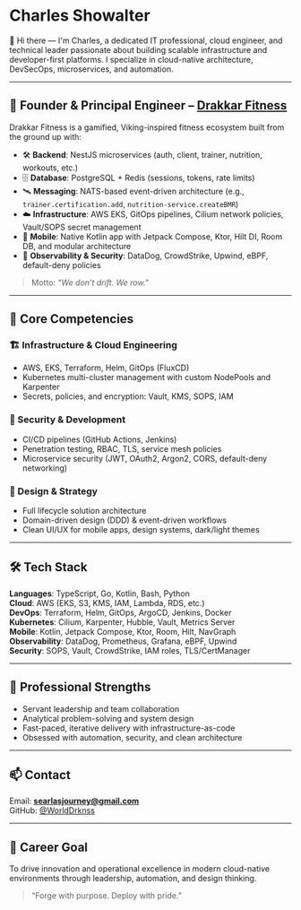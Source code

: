 # Charles Showalter

👋 Hi there — I'm Charles, a dedicated IT professional, cloud engineer, and technical leader passionate about building scalable infrastructure and developer-first platforms. I specialize in cloud-native architecture, DevSecOps, microservices, and automation.

---

## 🚀 Founder & Principal Engineer – [Drakkar Fitness](https://github.com/DrakkarFitness)

Drakkar Fitness is a gamified, Viking-inspired fitness ecosystem built from the ground up with:

- 🛠 **Backend**: NestJS microservices (auth, client, trainer, nutrition, workouts, etc.)
- 🗄 **Database**: PostgreSQL + Redis (sessions, tokens, rate limits)
- 🛰 **Messaging**: NATS-based event-driven architecture (e.g., `trainer.certification.add`, `nutrition-service.createBMR`)
- ☁️ **Infrastructure**: AWS EKS, GitOps pipelines, Cilium network policies, Vault/SOPS secret management
- 📱 **Mobile**: Native Kotlin app with Jetpack Compose, Ktor, Hilt DI, Room DB, and modular architecture
- 🧠 **Observability & Security**: DataDog, CrowdStrike, Upwind, eBPF, default-deny policies

> Motto: _"We don’t drift. We row."_

---

## 🧠 Core Competencies

### 🏗 Infrastructure & Cloud Engineering

- AWS, EKS, Terraform, Helm, GitOps (FluxCD)
- Kubernetes multi-cluster management with custom NodePools and Karpenter
- Secrets, policies, and encryption: Vault, KMS, SOPS, IAM

### 🔐 Security & Development

- CI/CD pipelines (GitHub Actions, Jenkins)
- Penetration testing, RBAC, TLS, service mesh policies
- Microservice security (JWT, OAuth2, Argon2, CORS, default-deny networking)

### 🎨 Design & Strategy

- Full lifecycle solution architecture
- Domain-driven design (DDD) & event-driven workflows
- Clean UI/UX for mobile apps, design systems, dark/light themes

---

## 🛠 Tech Stack

**Languages**: TypeScript, Go, Kotlin, Bash, Python  
**Cloud**: AWS (EKS, S3, KMS, IAM, Lambda, RDS, etc.)  
**DevOps**: Terraform, Helm, GitOps, ArgoCD, Jenkins, Docker  
**Kubernetes**: Cilium, Karpenter, Hubble, Vault, Metrics Server  
**Mobile**: Kotlin, Jetpack Compose, Ktor, Room, Hilt, NavGraph  
**Observability**: DataDog, Prometheus, Grafana, eBPF, Upwind  
**Security**: SOPS, Vault, CrowdStrike, IAM roles, TLS/CertManager

---

## 💼 Professional Strengths

- Servant leadership and team collaboration
- Analytical problem-solving and system design
- Fast-paced, iterative delivery with infrastructure-as-code
- Obsessed with automation, security, and clean architecture

---

## 📫 Contact

Email: **searlasjourney@gmail.com**  
GitHub: [@WorldDrknss](https://github.com/WorldDrknss)

---

## 🧭 Career Goal

To drive innovation and operational excellence in modern cloud-native environments through leadership, automation, and design thinking.

> “Forge with purpose. Deploy with pride.”
